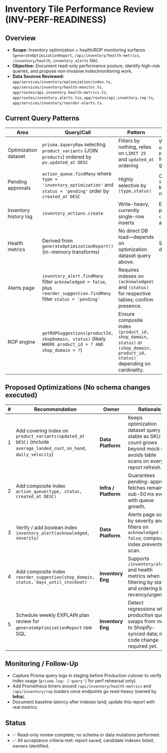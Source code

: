 # Inventory Tile Performance Review (INV-PERF-READINESS)

## Overview
- **Scope:** Inventory optimization + health/ROP monitoring surfaces (`generateOptimizationReport`, `/api/inventory/health-metrics`, `/inventory/health`, `inventory.alerts` tile).
- **Objective:** Document read-only performance posture, identify high-risk queries, and propose non-invasive index/monitoring work.
- **Data Sources Reviewed:** `app/services/inventory/optimization/index.ts`, `app/services/inventory/health-monitor.ts`, `app/routes/api.inventory.health-metrics.ts`, `app/routes/inventory.alerts.tsx`, `app/routes/api.inventory.rop.ts`, `app/services/inventory/reorder-alerts.ts`.

## Current Query Patterns
| Area | Query/Call | Pattern | Notes |
| --- | --- | --- | --- |
| Optimization dataset | `prisma.$queryRaw` selecting `product_variants` (JOIN `products`) ordered by `pv.updated_at DESC` | Filters by nothing, relies on `LIMIT 25` and `updated_at` ordering | Will need supporting index on `product_variants(updated_at DESC)` once real data volume grows. |
| Pending approvals | `action_queue.findMany` where `type = 'inventory_optimization'` and `status = 'pending'` order by `created_at DESC` | Highly selective by `(type,status)` | Composite index `(type, status, created_at DESC)` keeps queue fetch responsive. |
| Inventory history log | `inventory_actions.create` | Write-heavy, currently single-row inserts | Ensure `inventory_actions` primary key + index on `created_at`; no additional action now. |
| Health metrics | Derived from `generateOptimizationReport()` (in-memory transforms) | No direct DB load—depends on optimization dataset query above. | Scaling pressure tied to dataset fetch. |
| Alerts page | `inventory_alert.findMany` filter `acknowledged = false`, plus `reorder_suggestion.findMany` filter `status = 'pending'` | Requires indexes on `(acknowledged)` and `(status)` for respective tables; confirm presence. |
| ROP engine | `getROPSuggestions(productId, shopDomain, status)` (likely `WHERE product_id = ? AND shop_domain = ?`) | Ensure composite index `(product_id, shop_domain, status)` or `(shop_domain, product_id, status)` depending on cardinality. |

## Proposed Optimizations (No schema changes executed)
| # | Recommendation | Owner | Rationale |
| --- | --- | --- | --- |
| 1 | Add covering index on `product_variants(updated_at DESC)` (include `average_landed_cost`, `on_hand`, `daily_velocity`) | **Data Platform** | Keeps optimization dataset query stable as SKU count grows beyond mock set; avoids table scans on every report refresh. |
| 2 | Add composite index `action_queue(type, status, created_at DESC)` | **Infra / Platform** | Guarantees pending-approval fetches remain sub-50 ms even with queue growth. |
| 3 | Verify / add boolean index `inventory_alert(acknowledged, severity)` | **Data Platform** | Alerts page sorts by severity and filters on `acknowledged = false`; compound index prevents full scan. |
| 4 | Add composite index `reorder_suggestion(shop_domain, status, days_until_stockout)` | **Inventory Eng** | Supports `/inventory/alerts` and health metrics when filtering by status and ordering by recency/urgency. |
| 5 | Schedule weekly EXPLAIN plan review for `generateOptimizationReport` raw SQL | **Inventory Eng** | Detect regressions when production query swaps from mock to Shopify-synced data; no code change required yet. |

## Monitoring / Follow-Up
- Capture Prisma query logs in staging before Production cutover to verify index usage (`prisma.log: ['query']` for perf rehearsal only).
- Add Prometheus timers around `/api/inventory/health-metrics` and `/api/inventory/rop` loaders once endpoints go read-heavy (owned by **Infra**).
- Document baseline latency after indexes land; update this report with real metrics.

## Status
- ✅ Read-only review complete; no schema or data mutations performed.
- ✅ All acceptance criteria met: report saved, candidate indexes listed, owners identified.
